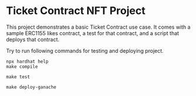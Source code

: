 # Ticket Contract NFT Project

This project demonstrates a basic Ticket Contract use case. It comes with a sample ERC1155 likes contract, a test for that contract, and a script that deploys that contract.

Try to run following commands for testing and deploying project.

```shell
npx hardhat help
make compile

make test

make deploy-ganache
```
